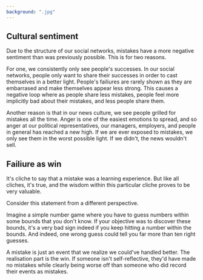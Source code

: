 ```yaml
---
background: ".jpg"
---
```


## Cultural sentiment

Due to the structure of our social networks, mistakes have a more negative sentiment than was previously possible. This is for two reasons.

For one, we consistently only see people's successes. In our social networks, people only want to share their successes in order to cast themselves in a better light. People's failiures are rarely shown as they are embarrased and make themselves appear less strong. This causes a negative loop where as people share less mistakes, people feel more implicitly bad about their mistakes, and less people share them.

Another reason is that in our news culture, we see people grilled for mistakes all the time. Anger is one of the easiest emotions to spread, and so anger at our political representatives, our managers, employers, and people in general has reached a new high. If we are ever exposed to mistakes, we only see them in the worst possible light. If we didn't, the news wouldn't sell.

## Failiure as win

It's cliche to say that a mistake was a learning experience. But like all cliches, it's true, and the wisdom within this particular cliche proves to be very valuable.

Consider this statement from a different perspective.

Imagine a simple number game where you have to guess numbers within some bounds that you don't know. If your objective was to discover these bounds, it's a very bad sign indeed if you keep hitting a number within the bounds. And indeed, one wrong guess could tell you far more than ten right guesses.

A mistake is just an event that we realize we could've handled better. The realisation part is the win. If someone isn't self-reflective, they'd have made no mistakes while clearly being worse off than someone who did record their events as mistakes.
